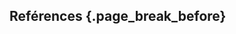## Reférences {.page_break_before}

<!-- Explicitly insert bibliography here -->
<div id="refs"></div>
